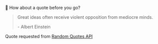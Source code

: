 📣 How about a quote before you go?

> Great ideas often receive violent opposition from mediocre minds.
>
> <p>- Albert Einstein</p>

Quote requested from [Random Quotes API](https://github.com/lukePeavey/quotable)
